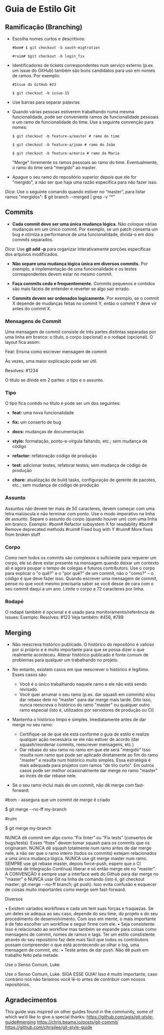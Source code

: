 # Guia de Estilo Git

## Ramificação (Branching)

- Escolha nomes curtos e descritivos:

      #bom# $ git checkout -b oauth-migtration
      
      #ruim# $git checkout -b login_fix
      
- Identificadores de tickets correspondentes num serviço externo (p.ex. um issue do GitHub) também são bons candidatos para uso em nomes de ramos. Por exemplo:

      #Issue do GitHub #23

      $ git checkout -b issue-15
      
- Use barras para separar palavras
- Quando várias pessoas estiverem trabalhando numa mesma funcionalidade, pode ser conveniente ramos de funcionalidade pessoais e um ramo de funcionalidade do time. Use a seguinte convenção para nomes:

      $ git checkout -b feature-a/master # ramo do time
      
      $ git checkout -b feature-a/joao # ramo do João
      
      $ git checkout -b feature-a/maria # ramo da Maria
      
	"Merge" livremente os ramos pessoais ao ramo do time. Eventualmente, o ramo do time será "mergido" ao master.
- Apague o seu ramo do repositório superior depois que ele for "mergido", a não ser que haja uma razão específica para não fazer isso.

_Dica_: Use o seguinte comando quando estiver no “master”, para listar ramos "mergidos": $ git branch --merged | grep -v “\*”

## Commits

- **Cada commit deve ser uma única mudança lógica.** Não coloque várias mudanças em um único commit. Por exemplo, se um patch conserta um bug e otimiza a performance de uma funcionalidade, divida-o em dois commits separados.

_Dica_: Use **git add -p** para organizar interativamente porções específicas dos arquivos modificados.

- **Não separe uma mudança lógica única em diversos commits.** Por exemplo, a implementação de uma funcionalidade e os testes correspondentes devem estar no mesmo commit.

- **Faça commits cedo e frequentemente.** Commits pequenos e contidos são mais fáceis de entender e reverter se algo sair errado.

- **Commits devem ser ordenados logicamente.** Por exemplo, se o commit X depende de mudanças feitas no commit Y, então o commit Y deve vir antes do commit X.

### Mensagens de Commit

Uma mensagem de commit consiste de três partes distintas separadas por uma linha em branco: o título, o corpo (opcional) e o rodapé (opcional). O layout fica assim:

Feat: Ensina como escrever mensagem de commit

Às vezes, uma maior explicação pode ser útil.

Resolves: #1234

O título se divide em 2 partes: o tipo e o assunto.

### Tipo

O tipo fica contido no título e pode ser um dos seguintes:

- **feat:** uma nova funcionalidade

- **fix:** um conserto de bug

- **docs:** mudanças de documentação

- **style:** formatação, ponto-e-vírgula faltando, etc.; sem mudança de código

- **refactor:** refatoração código de produção

- **test:** adicionar testes, refatorar testes; sem mudança de código de produção

- **chore:** atualização de build tasks, configuração de gerente de pacotes, etc.; sem mudança de código de produção

### Assunto
Assuntos não devem ter mais de 50 caracteres, devem começar com uma letra maiúscula e não terminar com ponto. Use o modo imperativo na linha de assunto. Separe o assunto do corpo (quando houver um) com uma linha em branco.
Exemplo: #bom# Refactor subsystem X for readability #bom# Remove deprecated methods #ruim# Fixed bug with Y #ruim# More fixes from broken stuff

### Corpo
Como nem todos os commits são complexos o suficiente para requerer um corpo, ele só deve estar presente na mensagem quando deixar um contexto ali e agora poupar o tempo de colegas e futuros contributors. 
Use o corpo para explicar o "o quê?" e o "por quê?" de um commit, não o "como?" – o código é que deve fazer isso. 
Quando escrever uma mensagem de commit, pense no que você mesmo precisaria saber se você desse de cara com o seu commit daqui a um ano.
Limite o corpo a 72 caracteres por linha.

### Rodapé
O rodapé também é opcional e é usado para monitoramento/referência de issues:
Exemplo: 
Resolves: #123
Veja também: #456, #789

## Merging

- Não reescreva histórico publicado. O histórico do repositório é valioso por si próprio e é muito importante para que se possa dizer o que realmente aconteceu. Alterar histórico publicado é fonte comum de problemas para qualquer um trabalhando no projeto.
- No entanto, existem casos em que reescrever o histórico é legítimo. Esses casos são:
	- Você é o único trabalhando naquele ramo e ele não está sendo revisado.
	- Você quer arrumar o seu ramo (p.ex. dar squash em commits) e/ou dar rebase dele no “master” para dar merge mais tarde.
Dito isso, nunca reescreva o histórico do ramo "master" ou qualquer outro ramo especial (isto é, utilizados por servidores de produção ou CI)
- Mantenha o histórico limpo e simples. Imediatamente antes de dar merge no seu ramo:
	- Certifique-se de que ele está conforme o guia de estilo e realize qualquer ação necessária se ele não estiver de acordo (dar squash/reordenar commits, reescrever mensagens, etc.)
	- Dar rebase do seu ramo no ramo em que ele será "mergido"
Isso resulta num ramo que pode ser aplicado diretamente ao fim do ramo "master" e resulta num histórico muito simples.
Essa estratégia é mais adequada para projetos com ramos "de tiro curto". Em outros casos pode ser melhor ocasionalmente dar merge no ramo "master" ao incés de dar rebase nele.

- Se o seu ramo inclui mais de um commit, não dê merge com fast-forward:

#bom - assegura que um commit de merge é criado

$ git merge --no-ff my-branch

#ruim

$ git merge my-branch

NUNCA dê commit em algo como “Fix linter” ou “Fix tests” (consertos de bugs/tests). Esses “fixes” devem tomar squash para os commits que os originaram.
NUNCA dê squash totalmente num ramo antes de dar merge nele, a não ser que o ramo inteiro (todos os commits) estejam relacionados a uma única mudança lógica.
NUNCA use git merge master num ramo. SEMPRE use git rebase master, depois force-push, espere que o CI (sistema de Integração Contínua) liberar e só então merge ele no "master".
A CONVENÇÃO é sempre usar a interface web do Github para dar merge no "master" e NUNCA usar Git na linha de comando (isto é, git checkout master; git merge --no-ff branch; git push). Isso evita confusão e esquecer de coisas muito importantes como merge sem fast-forward.

Diversos

•	Existem variados workflows e cada um tem suas forças e fraquezas. Se um deles se adéqua ao seu caso, depende do seu time, do projeto e do seu procedimento de desenvolvimento.
Com isso em mente, o mais importante é de fato escolher um workflow e seguir firme com ele.
•	Seja consistente. Isso é relacionado ao workflow mas também se expande para coisas como mensagens de commit, nomes de ramos e tags. Ter um estilo constistente através do seu repositório faz dele mais fácil que todos os contributors possam compreender o que está acontecendo ao olhar o log, uma mensagem de commit, etc.
•	Teste antes de dar push. Não dê push em trabalho feito pela metade.

Use o Senso Comum, Luke

Use o Senso Comum, Luke. SIGA ESSE GUIA! Isso é muito importante, caso contrário nós não faríamos você lê-lo antes de contribuir com nossos repositórios.

## Agradecimentos

This guide was inspired on other guides found in the community, some of which we’d like to give a special thanks:
https://github.com/agis/git-style-guide#merging
https://chris.beams.io/posts/git-commit/
https://github.com/chrisjlee/git-style-guide
